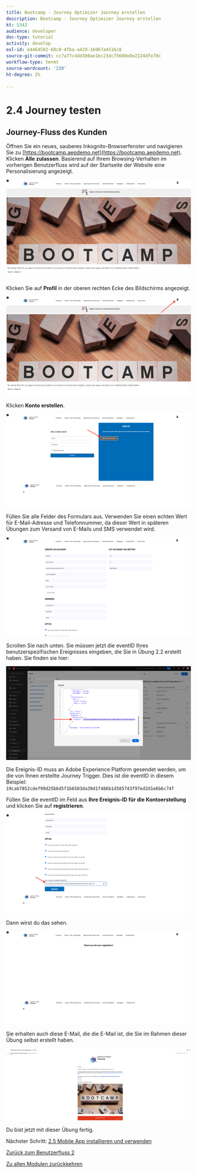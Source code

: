 ```yaml
---
title: Bootcamp - Journey Optimizer Journey erstellen
description: Bootcamp - Journey Optimizer Journey erstellen
kt: 5342
audience: developer
doc-type: tutorial
activity: develop
exl-id: e4464502-60c8-4fba-a429-169b7a4516c8
source-git-commit: cc7a77c4dd380ae1bc23dc75608e8e2224dfe78c
workflow-type: tm+mt
source-wordcount: '220'
ht-degree: 2%

---
```


# 2.4 Journey testen

## Journey-Fluss des Kunden

Öffnen Sie ein neues, sauberes Inkognito-Browserfenster und navigieren Sie zu [https://bootcamp.aepdemo.net](https://bootcamp.aepdemo.net). Klicken **Alle zulassen**. Basierend auf Ihrem Browsing-Verhalten im vorherigen Benutzerfluss wird auf der Startseite der Website eine Personalisierung angezeigt.

![DSN](./images/web8a.png)

Klicken Sie auf **Profil** in der oberen rechten Ecke des Bildschirms angezeigt.

![Demo](./images/web8b.png)

Klicken **Konto erstellen**.

![Demo](./images/pv5.png)

Füllen Sie alle Felder des Formulars aus. Verwenden Sie einen echten Wert für E-Mail-Adresse und Telefonnummer, da dieser Wert in späteren Übungen zum Versand von E-Mails und SMS verwendet wird.

![Demo](./images/pv7a.png)

Scrollen Sie nach unten. Sie müssen jetzt die eventID Ihres benutzerspezifischen Ereignisses eingeben, die Sie in Übung 2.2 erstellt haben. Sie finden sie hier:

![ACOP](./images/payloadeventID.png)

Die Ereignis-ID muss an Adobe Experience Platform gesendet werden, um die von Ihnen erstellte Journey Trigger. Dies ist die eventID in diesem Beispiel: `19cab7852cdef99d25b6d5f1b6503da39d1f486b1d585743f97ed2d1e6b6c74f`

Füllen Sie die eventID im Feld aus **Ihre Ereignis-ID für die Kontoerstellung** und klicken Sie auf **registrieren**.

![Demo](./images/pv8a.png)

Dann wirst du das sehen.

![Demo](./images/pv9.png)

Sie erhalten auch diese E-Mail, die die E-Mail ist, die Sie im Rahmen dieser Übung selbst erstellt haben.

![Demo](./images/pv10a.png)

Du bist jetzt mit dieser Übung fertig.

Nächster Schritt: [2.5 Mobile App installieren und verwenden](./ex5.md)

[Zurück zum Benutzerfluss 2](./uc2.md)

[Zu allen Modulen zurückkehren](../../overview.md)
